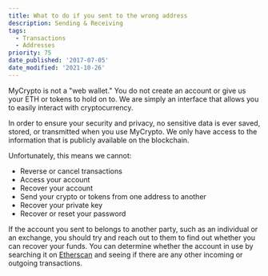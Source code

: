 ```yaml
---
title: What to do if you sent to the wrong address
description: Sending & Receiving
tags:
  - Transactions
  - Addresses
priority: 75
date_published: '2017-07-05'
date_modified: '2021-10-26'
---
```


MyCrypto is not a "web wallet." You do not create an account or give us your ETH or tokens to hold on to. We are simply an interface that allows you to easily interact with cryptocurrency.

In order to ensure your security and privacy, no sensitive data is ever saved, stored, or transmitted when you use MyCrypto. We only have access to the information that is publicly available on the blockchain.

Unfortunately, this means we cannot:

- Reverse or cancel transactions
- Access your account
- Recover your account
- Send your crypto or tokens from one address to another
- Recover your private key
- Recover or reset your password

If the account you sent to belongs to another party, such as an individual or an exchange, you should try and reach out to them to find out whether you can recover your funds. You can determine whether the account in use by searching it on [Etherscan](https://etherscan.io) and seeing if there are any other incoming or outgoing transactions.
